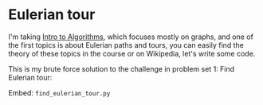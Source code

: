 # Eulerian tour
<p>I'm taking <a href="https://classroom.udacity.com/courses/cs215" target="_blank">Intro to Algorithms</a>, which focuses mostly on graphs, and one of the first topics is about Eulerian paths and tours, you can easily find the theory of these topics in the course or on Wikipedia, let's write some code.</p>

This is my brute force solution to the challenge in problem set 1: Find Eulerian tour:

Embed: `find_eulerian_tour.py`
